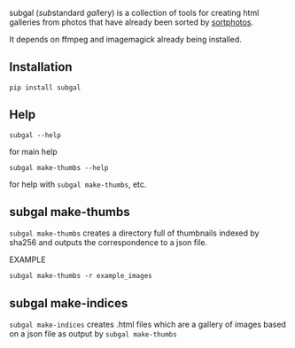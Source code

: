 subgal (*sub*standard *gal*lery) is a collection of tools for creating html
galleries from photos that have already been sorted by [sortphotos].

It depends on ffmpeg and imagemagick already being installed.


Installation
------------

    pip install subgal

Help
----

    subgal --help

for main help

    subgal make-thumbs --help

for help with `subgal make-thumbs`, etc.

subgal make-thumbs
------------------

`subgal make-thumbs` creates a directory full of thumbnails indexed by sha256 and outputs the correspondence to a json file.

EXAMPLE

    subgal make-thumbs -r example_images


subgal make-indices
-------------------

`subgal make-indices` creates .html files which are a gallery of images based on a json file as output by `subgal make-thumbs`


[sortphotos]: https://github.com/andrewning/sortphotos
